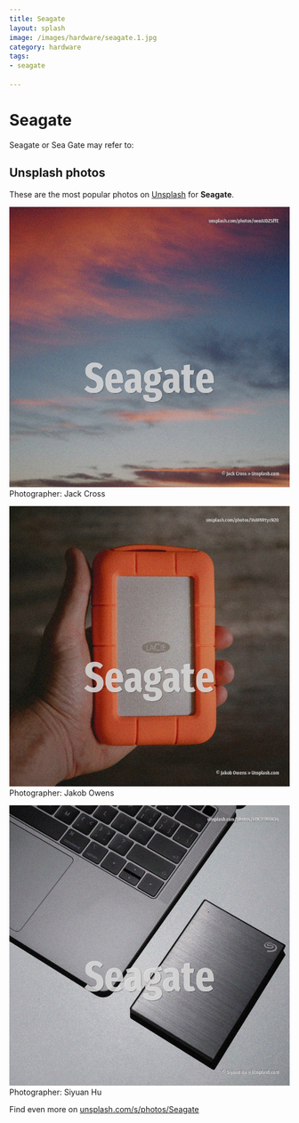 ```yaml
---
title: Seagate
layout: splash
image: /images/hardware/seagate.1.jpg
category: hardware
tags:
- seagate

---
```

# Seagate

Seagate or Sea Gate may refer to:

 
## Unsplash photos
These are the most popular photos on [Unsplash](https://unsplash.com) for **Seagate**.
 
![Seagate](/images/hardware/seagate.1.jpg)
Photographer:  Jack Cross
 
![Seagate](/images/hardware/seagate.2.jpg)
Photographer:  Jakob Owens
 
![Seagate](/images/hardware/seagate.3.jpg)
Photographer:  Siyuan Hu
 
Find even more on [unsplash.com/s/photos/Seagate](https://unsplash.com/s/photos/Seagate)
 
